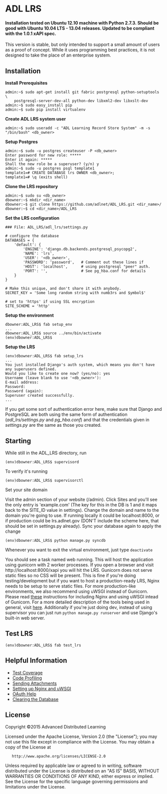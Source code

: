 ﻿# ADL LRS 

#### Installation tested on Ubuntu 12.10 machine with Python 2.7.3. Should be good with Ubuntu 10.04 LTS - 13.04 releases. Updated to be compliant with the 1.0.1 xAPI spec.

This version is stable, but only intended to support a small amount of users as a proof of concept. While it uses programming best practices, it is not designed to take the place of an enterprise system.

## Installation

**Install Prerequisites**

    admin:~$ sudo apt-get install git fabric postgresql python-setuptools \
    	postgresql-server-dev-all python-dev libxml2-dev libxslt-dev
    admin:~$ sudo easy_install pip
    admin:~$ sudo pip install virtualenv
    
**Create ADL LRS system user**

    admin:~$ sudo useradd -c "ADL Learning Record Store System" -m -s "/bin/bash" <db_owner>
    
**Setup Postgres**

    admin:~$ sudo -u postgres createuser -P <db_owner>
    Enter password for new role: *****
	Enter it again: *****
    Shall the new role be a superuser? (y/n) y
    admin:~$ sudo -u postgres psql template1
    template1=# CREATE DATABASE lrs OWNER <db_owner>;
    template1=# \q (exits shell)
    
**Clone the LRS repository**

	admin:~$ sudo su <db_owner>
	dbowner:~$ mkdir <dir_name>
    dbowner:~$ git clone https://github.com/adlnet/ADL_LRS.git <dir_name>/
    dbowner:~$ cd <dir_name>/ADL_LRS
    
**Set the LRS configuration**

	### File: ADL_LRS/adl_lrs/settings.py
	
	# configure the database
	DATABASES = {
    	'default': {
    	    'ENGINE': 'django.db.backends.postgresql_psycopg2',
	        'NAME': 'lrs',
	        'USER': '<db_owner>',
	        'PASSWORD': 'password',   # Comment out these lines if
	        'HOST': 'localhost',      # using postgresql "peer" auth.
	        'PORT': '',               # See pg_hba.conf for details
	    }
	}
	
	# Make this unique, and don't share it with anybody.
	SECRET_KEY = 'Some long random string with numb3rs and $ymbol$'
	
	# set to 'https' if using SSL encryption
	SITE_SCHEME = 'http'

**Setup the environment**

    dbowner:ADL_LRS$ fab setup_env
    ...
    dbowner:ADL_LRS$ source ../env/bin/activate
    (env)dbowner:ADL_LRS$
    
**Setup the LRS**

    (env)dbowner:ADL_LRS$ fab setup_lrs
    ...
    You just installed Django's auth system, which means you don't have any superusers defined.
	Would you like to create one now? (yes/no): yes
	Username (leave blank to use '<db_owner>'): 
	E-mail address:
	Password: 
	Password (again): 
	Superuser created successfully.
	...

If you get some sort of authentication error here, make sure that Django and PostgreSQL are both
using the same form of authentication (*adl_lrs/settings.py* and *pg_hba.conf*) and that the credentials
given in *settings.py* are the same as those you created.

## Starting

While still in the ADL_LRS directory, run

    (env)dbowner:ADL_LRS$ supervisord

To verify it's running

    (env)dbowner:ADL_LRS$ supervisorctl

Set your site domain

  Visit the admin section of your website (/admin). Click Sites and you'll see the only entry is 'example.com' (The key for this in the DB is 1 and it maps back to the SITE_ID value in settings). Change the domain and name to the domain you're going to use. If running locally it could be localhost:8000, or if production could be lrs.adlnet.gov (DON'T include the scheme here, that should be set in settings.py already). Sync your database again to apply the change

    (env)dbowner:ADL_LRS$ python manage.py syncdb



Whenever you want to exit the virtual environment, just type `deactivate`

You should see a task named web running. This will host the application using gunicorn with 2 worker processes.
If you open a browser and visit http://localhost:8000/xapi you will hit the LRS. Gunicorn does not serve static files
so no CSS will be present. This is fine if you're doing testing/development but if you want to host a production-ready
LRS, Nginx needs to be setup to serve static files. For more production-like environments, we also recommend using uWSGI instead of Gunicorn. Please read [these](https://github.com/adlnet/ADL_LRS/wiki/Using-Nginx-for-Production) instructions for including
Nginx and using uWSGI intead of Gunicorn. For a more detailed description of the tools being used in general, visit [here](https://github.com/adlnet/ADL_LRS/wiki/Putting-the-Pieces-Together). Additionally if you're just doing dev, instead of using supervisor you can just run `python manage.py runserver` and use Django's built-in web server.

## Test LRS
    
    (env)dbowner:ADL_LRS$ fab test_lrs

## Helpful Information
    
* [Test Coverage](https://github.com/adlnet/ADL_LRS/wiki/Code-Coverage)
* [Code Profiling](https://github.com/adlnet/ADL_LRS/wiki/Code-Profiling-with-cProfile)
* [Sending Attachments](https://github.com/adlnet/ADL_LRS/wiki/Sending-Statements-with-Attachments)
* [Setting up Nginx and uWSGI](https://github.com/adlnet/ADL_LRS/wiki/Using-Nginx-for-Production)
* [OAuth Help](https://github.com/adlnet/ADL_LRS/wiki/Using-OAuth)
* [Clearing the Database](https://github.com/adlnet/ADL_LRS/wiki/Clearing-the-Database)

## License
   Copyright &copy;2015 Advanced Distributed Learning

   Licensed under the Apache License, Version 2.0 (the "License");
   you may not use this file except in compliance with the License.
   You may obtain a copy of the License at

       http://www.apache.org/licenses/LICENSE-2.0

   Unless required by applicable law or agreed to in writing, software
   distributed under the License is distributed on an "AS IS" BASIS,
   WITHOUT WARRANTIES OR CONDITIONS OF ANY KIND, either express or implied.
   See the License for the specific language governing permissions and
   limitations under the License.
